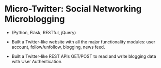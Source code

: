 # Micro-Twitter: Social Networking Microblogging

- (Python, Flask, RESTful, jQuery) 

- Built a Twitter-like website with all the major functionality modules: user account, follow/unfollow, blogging, news feed. 
- Built a Twitter-like REST APIs GET/POST to read and write blogging data with User Authentication.

